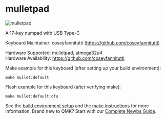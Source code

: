 # mulletpad

![mulletpad](https://i.imgur.com/aEVXIpc.png)

A 17-key numpad with USB Type-C

Keyboard Maintainer: coseyfannitutti (https://github.com/coseyfannitutti)

Hardware Supported: mulletpad, atmega32u4  
Hardware Availability: https://github.com/coseyfannitutti

Make example for this keyboard (after setting up your build environment):

    make mullet:default

Flash example for this keyboard (after verifying make):
    
    make mullet:default:dfu

See the [build environment setup](https://docs.qmk.fm/#/getting_started_build_tools) and the [make instructions](https://docs.qmk.fm/#/getting_started_make_guide) for more information. Brand new to QMK? Start with our [Complete Newbs Guide](https://docs.qmk.fm/#/newbs).
